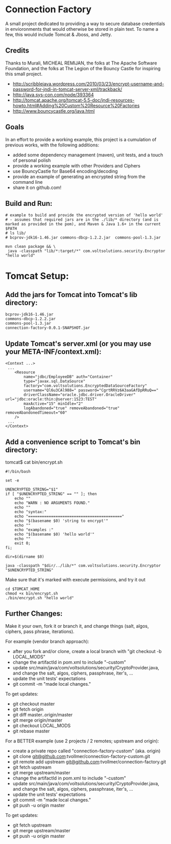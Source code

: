 Connection Factory
===
A small project dedicated to providing a way to secure database credentials in envioronments that
would otherwise be stored in plain text.  To name a few, this would include Tomcat & Jboss, and Jetty.

Credits
---
Thanks to Murali, MICHEAL REMIJAN, the folks at The Apache Software Foundation, and the folks at The Legion of the Bouncy Castle for inspiring this small project.
* http://scribblejava.wordpress.com/2010/03/23/encrypt-username-and-password-for-jndi-in-tomcat-server-xml/trackback/
* http://java.sys-con.com/node/393364
* http://tomcat.apache.org/tomcat-5.5-doc/jndi-resources-howto.html#Adding%20Custom%20Resource%20Factories
* http://www.bouncycastle.org/java.html

Goals
---
In an effort to provide a working example, this project is a cumulation of previous works, with the following additions:
* added some dependency management (maven), unit tests, and a touch of personal polish
* provide a working example with other Providers and Ciphers
* use BouncyCastle for Base64 encoding/decoding
* provide an example of generating an encrypted string from the command line
* share it on github.com!

Build and Run:
---

	# example to build and provide the encrypted version of 'hello world'
	# - assumes that required jars are in the ./lib/* directory (and is marked as provided in the pom), and Maven & Java 1.6+ in the current $PATH
	# ls lib/
	# bcprov-jdk16-1.46.jar	commons-dbcp-1.2.2.jar	commons-pool-1.3.jar
	
	mvn clean package && \
 	 java -classpath "lib/*:target/*" com.voltsolutions.security.Encryptor "hello world"


Tomcat Setup:
===
Add the jars for Tomcat into Tomcat's lib directory:
---

	bcprov-jdk16-1.46.jar
	commons-dbcp-1.2.2.jar
	commons-pool-1.3.jar
	connection-factory-0.0.1-SNAPSHOT.jar

Update Tomcat's server.xml (or you may use your META-INF/context.xml): 
---

	<Context ...>
	 ... 
	    <Resource
     		name="jdbc/EmployeeDB" auth="Container"
	        type="javax.sql.DataSource"
			factory="com.voltsolutions.EncryptedDataSourceFactory"
	        username="Ql6u3CAl988=" password="CgrtRRVz6A3aaGAfDpRRuQ=="
	        driverClassName="oracle.jdbc.driver.OracleDriver" url="jdbc:oracle:thin:@server:1523:TEST"
	        maxActive="15" minIdle="2"
			logAbandoned="true" removeAbandoned="true" removeAbandonedTimeout="60"
	    />
	 ... 
	</Context>

Add a convenience script to Tomcat's bin directory:
---
tomcat$ cat bin/encrypt.sh 

	#!/bin/bash
	
	set -e
	
	UNENCRYPTED_STRING="$1"
	if [ "$UNENCRYPTED_STRING" == "" ]; then
	    echo ""
	    echo "WARN : NO ARGUMENTS FOUND."
	    echo ""
	    echo "syntax:"
	    echo "========================================="
	    echo "$(basename $0) 'string to encrypt'"
	    echo ""
	    echo "examples :"
	    echo "$(basename $0) 'hello world'"
	    echo ""
	    exit 0;
	fi;
	
	dir=$(dirname $0)
	
	java -classpath "$dir/../lib/*" com.voltsolutions.security.Encryptor "$UNENCRYPTED_STRING"

Make sure that it's marked with execute permissions, and try it out

	cd $TOMCAT_HOME
	chmod +x bin/encrypt.sh
	./bin/encrypt.sh "hello world"

Further Changes:
---
Make it your own, fork it or branch it, and change things (salt, algos, ciphers, pass phrase, iterations).

For example (vendor branch approach):
* after you fork and/or clone, create a local branch with "git checkout -b LOCAL_MODS"
* change the artifactId in pom.xml to include "-custom"
* update src/main/java/com/voltsolutions/security/CryptoProvider.java, and change the salt, algos, ciphers, passphrase, iter's, ...
* update the unit tests' expectations
* git commit -m "made local changes."

To get updates:
* git checkout master
* git fetch origin
* git diff master..origin/master
* git merge origin/master
* git checkout LOCAL_MODS
* git rebase master

For a BETTER example (use 2 projects / 2 remotes; upstream and origin):
* create a private repo called "connection-factory-custom" (aka. origin)
* git clone git@github.com:tvollmer/connection-factory-custom.git
* git remote add upstream git@github.com:tvollmer/connection-factory.git
* git fetch upstream
* git merge upstream/master
* change the artifactId in pom.xml to include "-custom"
* update src/main/java/com/voltsolutions/security/CryptoProvider.java, and change the salt, algos, ciphers, passphrase, iter's, ...
* update the unit tests' expectations
* git commit -m "made local changes."
* git push -u origin master

To get updates:
* git fetch upstream
* git merge upstream/master
* git push -u origin master


